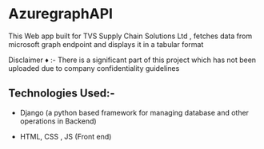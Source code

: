 # AzuregraphAPI


This Web app built for TVS Supply Chain Solutions Ltd , fetches data from microsoft graph endpoint and displays it in a tabular format

Disclaimer :diamonds: :- There is a significant part of this project which has not been uploaded due to company confidentiality guidelines

## Technologies Used:- 

- Django (a python based framework for managing database and other operations in Backend)

- HTML, CSS , JS (Front end)

